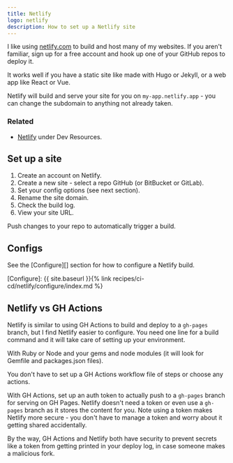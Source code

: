 ```yaml
---
title: Netlify
logo: netlify
description: How to set up a Netlify site
---
```


I like using [netlify.com](https://netlify.com) to build and host many of my websites. If you aren't familiar, sign up for a free account and hook up one of your GitHub repos to deploy it.

It works well if you have a static site like made with Hugo or Jekyll, or a web app like React or Vue.

Netlify will build and serve your site for you on `my-app.netlify.app` - you can change the subdomain to anything not already taken.


### Related

- [Netlify](https://michaelcurrin.github.io/dev-resources/resources/ci-cd/netlify/) under Dev Resources.


## Set up a site

1. Create an account on Netlify.
2. Create a new site - select a repo GitHub (or BitBucket or GitLab).
3. Set your config options (see next section).
4. Rename the site domain.
5. Check the build log.
6. View your site URL.

Push changes to your repo to automatically trigger a build.


## Configs

See the [Configure][] section for how to configure a Netlify build.

[Configure]: {{ site.baseurl }}{% link recipes/ci-cd/netlify/configure/index.md %}


## Netlify vs GH Actions

Netlify is similar to using GH Actions to build and deploy to a `gh-pages` branch, but I find Netlify easier to configure. You need one line for a build command and it will take care of setting up your environment.

With Ruby or Node and your gems and node modules (it will look for Gemfile and packages.json files).

You don't have to set up a GH Actions workflow file of steps or choose any actions.

With GH Actions, set up an auth token to actually push to a `gh-pages` branch for serving on GH Pages. Netlify doesn't need a token or even use a `gh-pages` branch as it stores the content for you. Note using a token makes Netlify more secure - you don't have to manage a token and worry about it getting shared accidentally.

By the way, GH Actions and Netlify both have security to prevent secrets like a token from getting printed in your deploy log, in case someone makes a malicious fork.
